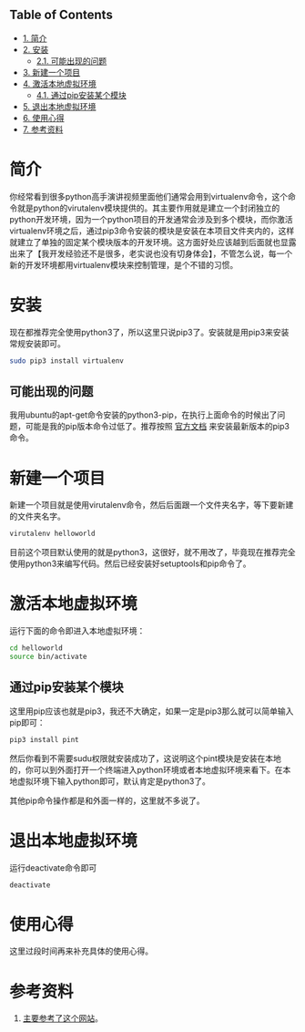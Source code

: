 <nav id="table-of-contents">
<h2>Table of Contents</h2>
<div id="text-table-of-contents">
<ul>
<li><a href="#orgheadline1">1. 简介</a></li>
<li><a href="#orgheadline3">2. 安装</a>
<ul>
<li><a href="#orgheadline2">2.1. 可能出现的问题</a></li>
</ul>
</li>
<li><a href="#orgheadline4">3. 新建一个项目</a></li>
<li><a href="#orgheadline6">4. 激活本地虚拟环境</a>
<ul>
<li><a href="#orgheadline5">4.1. 通过pip安装某个模块</a></li>
</ul>
</li>
<li><a href="#orgheadline7">5. 退出本地虚拟环境</a></li>
<li><a href="#orgheadline8">6. 使用心得</a></li>
<li><a href="#orgheadline9">7. 参考资料</a></li>
</ul>
</div>
</nav>


# 简介<a id="orgheadline1"></a>

你经常看到很多python高手演讲视频里面他们通常会用到virtualenv命令，这个命令就是python的virutalenv模块提供的。其主要作用就是建立一个封闭独立的python开发环境，因为一个python项目的开发通常会涉及到多个模块，而你激活virtualenv环境之后，通过pip3命令安装的模块是安装在本项目文件夹内的，这样就建立了单独的固定某个模块版本的开发环境。这方面好处应该越到后面就也显露出来了【我开发经验还不是很多，老实说也没有切身体会】，不管怎么说，每一个新的开发环境都用virtualenv模块来控制管理，是个不错的习惯。

# 安装<a id="orgheadline3"></a>

现在都推荐完全使用python3了，所以这里只说pip3了。安装就是用pip3来安装常规安装即可。

```sh
sudo pip3 install virtualenv
```

## 可能出现的问题<a id="orgheadline2"></a>

我用ubuntu的apt-get命令安装的python3-pip，在执行上面命令的时候出了问题，可能是我的pip版本命令过低了。推荐按照 [官方文档](https://pip.pypa.io/en/latest/installing.html) 来安装最新版本的pip3命令。

# 新建一个项目<a id="orgheadline4"></a>

新建一个项目就是使用virutalenv命令，然后后面跟一个文件夹名字，等下要新建的文件夹名字。

```sh
virutalenv helloworld
```

目前这个项目默认使用的就是python3，这很好，就不用改了，毕竟现在推荐完全使用python3来编写代码。然后已经安装好setuptools和pip命令了。

# 激活本地虚拟环境<a id="orgheadline6"></a>

运行下面的命令即进入本地虚拟环境：

```sh
cd helloworld
source bin/activate
```

## 通过pip安装某个模块<a id="orgheadline5"></a>

这里用pip应该也就是pip3，我还不大确定，如果一定是pip3那么就可以简单输入pip即可：

```sh
pip3 install pint
```

然后你看到不需要sudu权限就安装成功了，这说明这个pint模块是安装在本地的，你可以到外面打开一个终端进入python环境或者本地虚拟环境来看下。在本地虚拟环境下输入python即可，默认肯定是python3了。

其他pip命令操作都是和外面一样的，这里就不多说了。

# 退出本地虚拟环境<a id="orgheadline7"></a>

运行deactivate命令即可

```sh
deactivate
```

# 使用心得<a id="orgheadline8"></a>

这里过段时间再来补充具体的使用心得。

# 参考资料<a id="orgheadline9"></a>

1.  [主要参考了这个网站](http://www.dabapps.com/blog/introduction-to-pip-and-virtualenv-python/)。